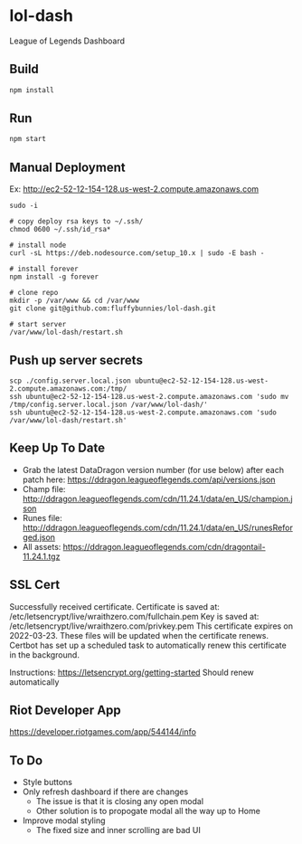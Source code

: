 # lol-dash
League of Legends Dashboard


## Build
```bash
npm install
```


## Run
```bash
npm start
```


## Manual Deployment
Ex: http://ec2-52-12-154-128.us-west-2.compute.amazonaws.com
```
sudo -i

# copy deploy rsa keys to ~/.ssh/
chmod 0600 ~/.ssh/id_rsa*

# install node
curl -sL https://deb.nodesource.com/setup_10.x | sudo -E bash -

# install forever
npm install -g forever

# clone repo
mkdir -p /var/www && cd /var/www
git clone git@github.com:fluffybunnies/lol-dash.git

# start server
/var/www/lol-dash/restart.sh
```


## Push up server secrets
```
scp ./config.server.local.json ubuntu@ec2-52-12-154-128.us-west-2.compute.amazonaws.com:/tmp/
ssh ubuntu@ec2-52-12-154-128.us-west-2.compute.amazonaws.com 'sudo mv /tmp/config.server.local.json /var/www/lol-dash/'
ssh ubuntu@ec2-52-12-154-128.us-west-2.compute.amazonaws.com 'sudo /var/www/lol-dash/restart.sh'
```


## Keep Up To Date
- Grab the latest DataDragon version number (for use below) after each patch here: https://ddragon.leagueoflegends.com/api/versions.json
- Champ file: http://ddragon.leagueoflegends.com/cdn/11.24.1/data/en_US/champion.json
- Runes file: http://ddragon.leagueoflegends.com/cdn/11.24.1/data/en_US/runesReforged.json
- All assets: https://ddragon.leagueoflegends.com/cdn/dragontail-11.24.1.tgz


## SSL Cert
Successfully received certificate.
Certificate is saved at: /etc/letsencrypt/live/wraithzero.com/fullchain.pem
Key is saved at:         /etc/letsencrypt/live/wraithzero.com/privkey.pem
This certificate expires on 2022-03-23.
These files will be updated when the certificate renews.
Certbot has set up a scheduled task to automatically renew this certificate in the background.

Instructions: https://letsencrypt.org/getting-started
Should renew automatically


## Riot Developer App
https://developer.riotgames.com/app/544144/info


## To Do
- Style buttons
- Only refresh dashboard if there are changes
	- The issue is that it is closing any open modal
	- Other solution is to propogate modal all the way up to Home
- Improve modal styling
	- The fixed size and inner scrolling are bad UI
